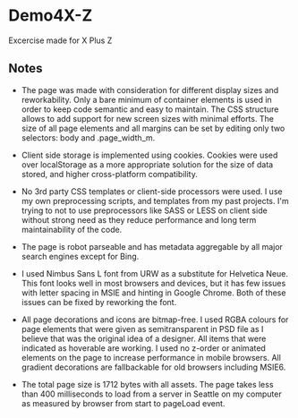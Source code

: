 Demo4X-Z
==

Excercise made for X Plus Z

Notes
--

- The page was made with consideration for different display sizes and reworkability. Only a bare minimum of container elements is used in order to keep code semantic and easy to maintain. The CSS structure allows to add support for new screen sizes with minimal efforts. The size of all page elements and all margins can be set by editing only two selectors: body and .page_width_m.

- Client side storage is implemented using cookies. Cookies were used over localStorage as a more appropriate solution for the size of data stored, and higher cross-platform compatibility.

- No 3rd party CSS templates or client-side processors were used. I use my own preprocessing scripts, and templates from my past projects. I'm trying to not to use preprocessors like SASS or LESS on client side without strong need as they reduce performance and long term maintainability of the code.

- The page is robot parseable and has metadata aggregable by all major search engines except for Bing.

- I used Nimbus Sans L font from URW as a substitute for Helvetica Neue. This font looks well in most browsers and devices, but it has few issues with letter spacing in MSIE and hinting in Google Chrome. Both of these issues can be fixed by reworking the font.

- All page decorations and icons are bitmap-free. I used RGBA colours for page elements that were given as semitransparent in PSD file as I believe that was the original idea of a designer. All items that were indicated as hoverable are working. I used no z-order or animated elements on the page to increase performance in mobile browsers. All gradient decorations are fallbackable for old browsers including MSIE6.

- The total page size is 1712 bytes with all assets. The page takes less than 400 milliseconds to load from a server in Seattle on my computer as measured by browser from start to pageLoad event.
